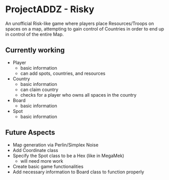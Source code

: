 ProjectADDZ - Risky
===================


An unofficial Risk-like game where players place Resources/Troops on spaces on a map, attempting to gain control of Countries in order to end up in control of the entire Map.


Currently working
-----------------


 * Player
    - basic information
    - can add spots, countries, and resources
 * Country
    - basic information
    - can claim country
    - checks for a player who owns all spaces in the country
 * Board
    - basic information
 * Spot
    - basic information
    
    
Future Aspects
--------------


 * Map generation via Perlin/Simplex Noise
 * Add Coordinate class
 * Specify the Spot class to be a Hex (like in MegaMek)
    - will need more work
 * Create basic game functionalities
 * Add necessary information to Board class to function properly
